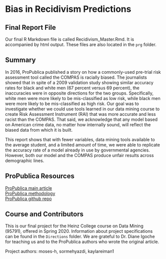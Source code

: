 # Bias in Recidivism Predictions

## Final Report File
Our final R Markdown file is called Recidivism_Master.Rmd. It is accompanied by html output. These files are also located in the `prg` folder.

## Summary
In 2016, ProPublica published a story on how a commonly-used pre-trial risk assessment tool called the COMPAS is racially biased. The journalists showed that in spite of a 2009 validation study showing similar accuracy rates for black and white men (67 percent versus 69 percent), the inaccuracies were in opposite directions for the two groups. Specifically, white men were more likely to be mis-classified as low risk, while black men were more likely to be mis-classified as high risk. Our goal was to investigate whether we could use tools learned in our data mining course to create Risk Assessment Instrument (RAI) that was more accurate and less racist than the COMPAS. That said, we acknowledge that any model based on American crime data, no matter how internally sound, will reflect the biased data from which it is built.

This report shows that with fewer variables, data mining tools available to the average student, and a limited amount of time, we were able to replicate the accuracy rate of a model already in use by governmental agencies. However, both our model and the COMPAS produce unfair results across demographic lines. 

## ProPublica Resources
[ProPublica main article]( https://www.propublica.org/article/machine-bias-risk-assessments-in-criminal-sentencing)  
[ProPublica methodology]( https://www.propublica.org/article/how-we-analyzed-the-compas-recidivism-algorithm)  
[ProPublica github repo]( https://github.com/propublica/compas-analysis) 

## Course and Contributors
This is our final project for the Heinz College course on Data Mining (95791), offered in Spring 2020. Information about project specifications can be found in the `Directions` folder. We are grateful to Dr. Diane Igoche for teaching us and to the ProPublica authors who wrote the original article.  

Project authors: moses-h, sormehyazdi, kaylareiman1

